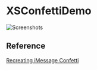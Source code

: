 # XSConfettiDemo

![Screenshots]()



## Reference

[Recreating iMessage Confetti](https://bryce.co/recreating-imessage-confetti/)

